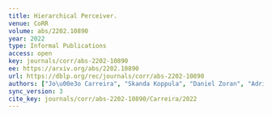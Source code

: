 ```yaml
---
title: Hierarchical Perceiver.
venue: CoRR
volume: abs/2202.10890
year: 2022
type: Informal Publications
access: open
key: journals/corr/abs-2202-10890
ee: https://arxiv.org/abs/2202.10890
url: https://dblp.org/rec/journals/corr/abs-2202-10890
authors: ["Jo\u00e3o Carreira", "Skanda Koppula", "Daniel Zoran", "Adri\u00e0 Recasens", "Catalin Ionescu", "Olivier J. H\u00e9naff", "Evan Shelhamer", "Relja Arandjelovic", "Matthew M. Botvinick", "Oriol Vinyals", "Karen Simonyan", "Andrew Zisserman", "Andrew Jaegle"]
sync_version: 3
cite_key: journals/corr/abs-2202-10890/Carreira/2022
---
```

